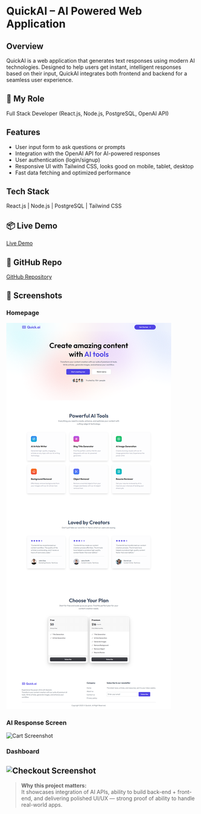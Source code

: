 # QuickAI – AI Powered Web Application

## Overview
QuickAI is a web application that generates text responses using modern AI technologies. Designed to help users get instant, intelligent responses based on their input, QuickAI integrates both frontend and backend for a seamless user experience.

## 🚀 My Role
Full Stack Developer (React.js, Node.js, PostgreSQL, OpenAI API)

## Features
- User input form to ask questions or prompts  
- Integration with the OpenAI API for AI-powered responses  
- User authentication (login/signup)  
- Responsive UI with Tailwind CSS, looks good on mobile, tablet, desktop  
- Fast data fetching and optimized performance  

## Tech Stack
React.js | Node.js | PostgreSQL | Tailwind CSS

## 📦 Live Demo
[Live Demo](https://quick-ai-three-sigma.vercel.app/)

## 📂 GitHub Repo
[GitHub Repository](https://github.com/ArsalanAteeq11/QuickAi-) 

## 📸 Screenshots

### Homepage
![Homepage Screenshot](./screenshots/homePage.png)

### AI Response Screen
![Cart Screenshot](./screenshots/cart.png)

### Dashboard 
![Checkout Screenshot](./screenshots/checkout.png)
---

> **Why this project matters:**  
> It showcases integration of AI APIs, ability to build back-end + front-end, and delivering polished UI/UX — strong proof of ability to handle real-world apps.
